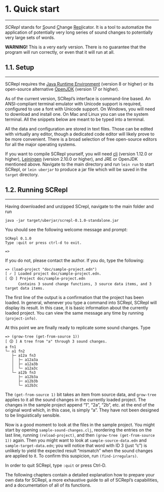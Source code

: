 # 1. Quick start
----------------

*SCRepl* stands for <u>S</u>ound <u>C</u>hange <u>Repl</u>icator. It is a tool to automatize the application of potentially very long series of sound changes to potentially very large sets of words.

**WARNING!** This is a very early version. There is no guarantee that the program will run correctly, or even that it will run at all.


## 1.1. Setup
-------------

SCRepl requires the [Java Runtime Environment](https://www.java.com/en/download/manual.jsp) (version 8 or higher) or its open-source alternative [OpenJDK](https://openjdk.org/projects/jdk/17) (version 17 or higher).

As of the current version, SCRepl’s interface is command-line based. An ANSI-compliant terminal emulator with Unicode support is required, configured to use a font with Unicode support. On Windows, you will need to download and install one. On Mac and Linux you can use the system terminal. All the snippets below are meant to be typed into a terminal.

All the data and configuration are stored in text files. Those can be edited with virtually any editor, though a dedicated code editor will likely prove to be more convenient. There is a broad selection of free open-source editors for all the major operating systems.

If you want to compile SCRepl yourself, you will need [clj](https://clojure.org/releases/downloads) (version 1.12.0 or higher), [Leiningen](https://leiningen.org) (version 2.10.0 or higher), and JRE or OpenJDK mentioned above. Navigate to the main directory and run `lein run` to start SCRepl, or `lein uberjar` to produce a jar file which will be saved in the `target` directory.


## 1.2. Running SCRepl
----------------------

Having downloaded and unzipped SCrepl, navigate to the main folder and run

    java -jar target/uberjar/screpl-0.1.0-standalone.jar

You should see the following welcome message and prompt:

    SCRepl 0.1.0
    Type :quit or press ctrl-d to exit.
    
    =>

If you do not, please contact the author. If you do, type the following:

    => (load-project "doc/sample-project.edn")
    [ ✓ ] Loaded project doc/sample-project.edn.
    [ 🛈 ] Project doc/sample-project.edn
          Contains 3 sound change functions, 3 source data items, and 3 target data items.

The first line of the output is a confirmation that the project has been loaded. In general, whenever you type a command into SCRepl, SCRepl will display its result. In this case, it is basic information about the currently loaded project. You can view the same message any time by running `(project-info)`.

At this point we are finally ready to replicate some sound changes. Type

    => (grow-tree (get-from-source 1))
    [ 🛈 ] A tree from "a" through 3 sound changes.
    a fn1
    └─ a1 fn2
       ├─ a12a fn3
       │  ├─ a12a3a 
       │  ├─ a12a3b 
       │  └─ a12a3c 
       └─ a12b fn3
          ├─ a12b3a 
          ├─ a12b3b 
          └─ a12b3c 

The `(get-from-source 1)` bit takes an item from source data, and `grow-tree` applies to it all the sound changes in the currently loaded project. The changes in the sample project append “1”, “2a”, “2b”, etc. at the end of the original word which, in this case, is simply “a”. They have not been designed to be linguistically sensible.

Now is a good moment to look at the files in the sample project. You might start by opening `sample-sound-changes.clj`, reordering the entries on the last line, running `(reload-project)`, and then `(grow-tree (get-from-source 1))` again. Then you might want to look at `sample-source-data.edn` and `sample-target-data.edn`; you will notice that word with ID 3 (just “c”) is unlikely to yield the expected result “mismatch” when the sound changes are applied to it. To confirm this suspicion, run `(find-irregulars)`.

In order to quit SCRepl, type `:quit` or press Ctrl-D.

The following chapters contain a detailed explanation how to prepare your own data for SCRepl, a more exhaustive guide to all of SCRepl’s capabilities, and a documentation of all of its functions.
